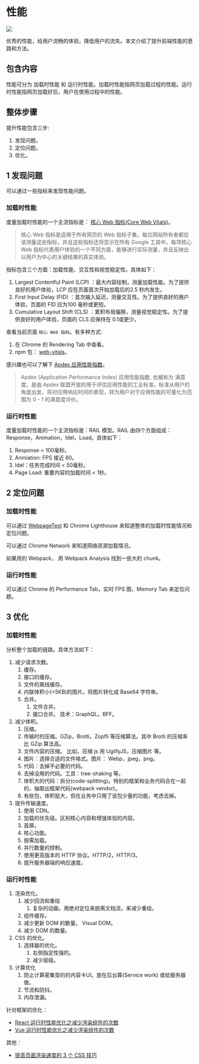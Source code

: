 # 性能
![](https://cdn.nlark.com/yuque/0/2022/png/556204/1662443400929-2bf40146-0753-4d6a-9422-8ce609c06025.png?x-oss-process=image%2Fresize%2Cw_1788%2Climit_0)

优秀的性能，给用户流畅的体验，降低用户的流失。本文介绍了提升前端性能的思路和方法。
​
## 包含内容
性能可分为 加载时性能 和 运行时性能。加载时性能指网页加载过程的性能。运行时性能指网页加载好后，用户在使用过程中的性能。

## 整体步骤
提升性能包含三步:
1. 发现问题。
2. 定位问题。
3. 优化。

## 1 发现问题
可以通过一些指标来发现性能问题。

### 加载时性能
度量加载时性能的一个主流指标是： [核心 Web 指标(Core Web Vitals)](https://web.dev/i18n/zh/vitals/)。

> 核心 Web 指标是适用于所有网页的 Web 指标子集，每位网站所有者都应该测量这些指标，并且这些指标还将显示在所有 Google 工具中。每项核心 Web 指标代表用户体验的一个不同方面，能够进行实际测量，并且反映出以用户为中心的关键结果的真实体验。

指标包含三个方面：加载性能、交互性和视觉稳定性。具体如下：
1. Largest Contentful Paint (LCP) ：最大内容绘制，测量加载性能。为了提供良好的用户体验，LCP 应在页面首次开始加载后的2.5 秒内发生。
2. First Input Delay (FID) ：首次输入延迟，测量交互性。为了提供良好的用户体验，页面的 FID 应为100 毫秒或更短。
3. Cumulative Layout Shift (CLS) ：累积布局偏移，测量视觉稳定性。为了提供良好的用户体验，页面的 CLS 应保持在 0.1或更少。

查看当前页面 `核心 Web 指标`。有多种方式:
1. 在 Chrome 的 Rendering Tab 中查看。
2. npm 包： [web-vitals](https://www.npmjs.com/package/web-vitals)。

感兴趣也可以了解下 [Apdex 应用性能指数](https://www.apdex.org/)。
> Apdex (Application Performance Index) 应用性能指数, 也被称为 满意度。是由 Apdex 联盟开放的用于评估应用性能的工业标准。标准从用户的角度出发，将对应用响应时间的表现，转为用户对于应用性能的可量化为范围为 0 - 1 的满意度评价。


### 运行时性能
度量加载时性能的一个主流指标是：RAIL 模型。RAIL 由四个方面组成： Response，Animation，Idel，Load。具体如下：
1. Response < 100毫秒。
2. Anmiation: FPS 接近 60。
3. Idel：任务完成时间 < 50毫秒。
4. Page Load: 重要内容的加载时间 < 1秒。

## 2 定位问题
### 加载时性能
可以通过 [WebpageTest](https://www.webpagetest.org/) 和 Chrome Lighthouse 来知道整体的加载时性能情况和定位问题。

可以通过 Chrome Network 来知道网络资源加载情况。

如果用的 Webpack， 用 Webpack Analysis 找到一些大的 chunk。

### 运行时性能
可以通过 Chrome 的 Performance Tab，实时 FPS 图，Memory Tab 来定位问题。

## 3 优化
### 加载时性能
分析整个加载的链路。具体方法如下：
1. 减少请求次数。
   1. 缓存。
     1. 接口的缓存。
     2. 文件的离线缓存。
   2. 内联体积小(<5KB)的图片。将图片转化成 Base64 字符串。
   3. 合并。
      1. 文件合并。
      2. 接口合并。 技术：GraphQL。BFF。
2. 减少体积。
   1. 压缩。
     1. 传输时的压缩。GZip，Brotli，Zopfli 等压缩算法。其中 Brotli 的压缩率比 GZip 算法高。
     2. 文件内容的压缩。 比如，压缩 js 用 UglifyJS，压缩图片 等。
   2. 图片：选择合适的文件格式。图片： Webp，jpeg，png。
   3. 代码：去掉不必要的代码。
     1. 去掉没用的代码。工具：tree-shaking 等。
     2. 体积大的代码：拆分(code-splitting)。特别的框架和业务代码合在一起的，抽取出框架代码(webpack vendor)。
     3. 有些包，体积挺大，但在业务中只用了该包少量的功能，考虑去掉。
3. 提升传输速度。
    1. 使用 CDN。
    2. 加载的优先级。区别核心内容和增强体验的内容。
      1. 首屏。
      2. 核心功能。
      3. 按需加载。
    3. 并行数量的控制。
    4. 使用更高版本的 HTTP 协议。HTTP/2，HTTP/3。
    5. 提升服务器端的响应速度。

### 运行时性能
1. 渲染优化。
   1. 减少回流和重绘
      1. 复杂的动画，用绝对定位来脱离文档流，来减少重绘。
   2. 组件缓存。
   3. 减少更新 DOM 的数量。 Visual DOM。
   4. 减少 DOM 的数量。
2. CSS 的优化。
   1. 选择器的优化。
      1. 右侧指定性强的。
      2. 减少层级。
3. 计算优化
   1. 防止计算密集型的的内容卡UI。放在后台算(Service work) 或给服务器做。
   2. 节流和防抖。
   3. 内存泄漏。

针对框架的优化：
* [React 运行时性能优化之减少渲染组件的次数](https://mp.weixin.qq.com/s/Sx9HiNgxOV6w0hNdLksonw)
* [Vue 运行时性能优化之减少渲染组件的次数](https://mp.weixin.qq.com/s/nJljYPXnRSSrxOybDEkhbA)

其他：
* [提高页面渲染速度的 3 个 CSS 技巧](https://mp.weixin.qq.com/s/fwgFPvbgF6sFB97qRitHlQ)

